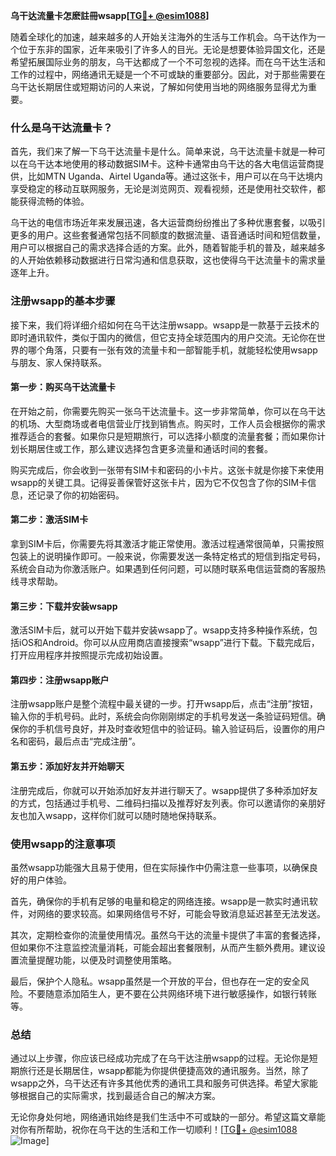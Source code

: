 **乌干达流量卡怎麽註冊wsapp[[TG💪+ @esim1088](https://t.me/s/esim1088)]**

随着全球化的加速，越来越多的人开始关注海外的生活与工作机会。乌干达作为一个位于东非的国家，近年来吸引了许多人的目光。无论是想要体验异国文化，还是希望拓展国际业务的朋友，乌干达都成了一个不可忽视的选择。而在乌干达生活和工作的过程中，网络通讯无疑是一个不可或缺的重要部分。因此，对于那些需要在乌干达长期居住或短期访问的人来说，了解如何使用当地的网络服务显得尤为重要。

### 什么是乌干达流量卡？

首先，我们来了解一下乌干达流量卡是什么。简单来说，乌干达流量卡就是一种可以在乌干达本地使用的移动数据SIM卡。这种卡通常由乌干达的各大电信运营商提供，比如MTN Uganda、Airtel Uganda等。通过这张卡，用户可以在乌干达境内享受稳定的移动互联网服务，无论是浏览网页、观看视频，还是使用社交软件，都能获得流畅的体验。

乌干达的电信市场近年来发展迅速，各大运营商纷纷推出了多种优惠套餐，以吸引更多的用户。这些套餐通常包括不同额度的数据流量、语音通话时间和短信数量，用户可以根据自己的需求选择合适的方案。此外，随着智能手机的普及，越来越多的人开始依赖移动数据进行日常沟通和信息获取，这也使得乌干达流量卡的需求量逐年上升。

### 注册wsapp的基本步骤

接下来，我们将详细介绍如何在乌干达注册wsapp。wsapp是一款基于云技术的即时通讯软件，类似于国内的微信，但它支持全球范围内的用户交流。无论你在世界的哪个角落，只要有一张有效的流量卡和一部智能手机，就能轻松使用wsapp与朋友、家人保持联系。

#### 第一步：购买乌干达流量卡

在开始之前，你需要先购买一张乌干达流量卡。这一步非常简单，你可以在乌干达的机场、大型商场或者电信营业厅找到销售点。购买时，工作人员会根据你的需求推荐适合的套餐。如果你只是短期旅行，可以选择小额度的流量套餐；而如果你计划长期居住或工作，那么建议选择包含更多流量和通话时间的套餐。

购买完成后，你会收到一张带有SIM卡和密码的小卡片。这张卡就是你接下来使用wsapp的关键工具。记得妥善保管好这张卡片，因为它不仅包含了你的SIM卡信息，还记录了你的初始密码。

#### 第二步：激活SIM卡

拿到SIM卡后，你需要先将其激活才能正常使用。激活过程通常很简单，只需按照包装上的说明操作即可。一般来说，你需要发送一条特定格式的短信到指定号码，系统会自动为你激活账户。如果遇到任何问题，可以随时联系电信运营商的客服热线寻求帮助。

#### 第三步：下载并安装wsapp

激活SIM卡后，就可以开始下载并安装wsapp了。wsapp支持多种操作系统，包括iOS和Android。你可以从应用商店直接搜索“wsapp”进行下载。下载完成后，打开应用程序并按照提示完成初始设置。

#### 第四步：注册wsapp账户

注册wsapp账户是整个流程中最关键的一步。打开wsapp后，点击“注册”按钮，输入你的手机号码。此时，系统会向你刚刚绑定的手机号发送一条验证码短信。确保你的手机信号良好，并及时查收短信中的验证码。输入验证码后，设置你的用户名和密码，最后点击“完成注册”。

#### 第五步：添加好友并开始聊天

注册完成后，你就可以开始添加好友并进行聊天了。wsapp提供了多种添加好友的方式，包括通过手机号、二维码扫描以及推荐好友列表。你可以邀请你的亲朋好友也加入wsapp，这样你们就可以随时随地保持联系。

### 使用wsapp的注意事项

虽然wsapp功能强大且易于使用，但在实际操作中仍需注意一些事项，以确保良好的用户体验。

首先，确保你的手机有足够的电量和稳定的网络连接。wsapp是一款实时通讯软件，对网络的要求较高。如果网络信号不好，可能会导致消息延迟甚至无法发送。

其次，定期检查你的流量使用情况。虽然乌干达的流量卡提供了丰富的套餐选择，但如果你不注意监控流量消耗，可能会超出套餐限制，从而产生额外费用。建议设置流量提醒功能，以便及时调整使用策略。

最后，保护个人隐私。wsapp虽然是一个开放的平台，但也存在一定的安全风险。不要随意添加陌生人，更不要在公共网络环境下进行敏感操作，如银行转账等。

### 总结

通过以上步骤，你应该已经成功完成了在乌干达注册wsapp的过程。无论你是短期旅行还是长期居住，wsapp都能为你提供便捷高效的通讯服务。当然，除了wsapp之外，乌干达还有许多其他优秀的通讯工具和服务可供选择。希望大家能够根据自己的实际需求，找到最适合自己的解决方案。

无论你身处何地，网络通讯始终是我们生活中不可或缺的一部分。希望这篇文章能对你有所帮助，祝你在乌干达的生活和工作一切顺利！[[TG💪+ @esim1088](https://t.me/s/esim1088) ![Image](https://i.postimg.cc/4NQfJmqS/Snipaste-2025-05-13-00-14-12.png)]